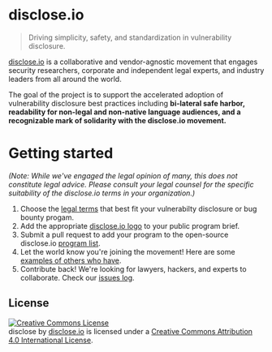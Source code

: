# disclose.io

> Driving simplicity, safety, and standardization in vulnerability disclosure.

[disclose.io](https://disclose.io) is a collaborative and vendor-agnostic movement that engages security researchers, corporate and independent legal experts, and industry leaders from all around the world.

The goal of the project is to support the accelerated adoption of vulnerability disclosure best practices including **bi-lateral safe harbor, readability for non-legal and non-native language audiences, and a recognizable mark of solidarity with the disclose.io movement.**

# Getting started

*(Note: While we've engaged the legal opinion of many, this does not constitute legal advice. Please consult your legal counsel for the specific suitability of the disclose.io terms in your organization.)*

1. Choose the [legal terms](/terms) that best fit your vulnerabilty disclosure or bug bounty progam.
2. Add the appropriate [disclose.io logo](/logos) to your public program brief.
3. Submit a pull request to add your program to the open-source disclose.io [program list](/program-list).
4. Let the world know you're joining the movement! Here are some [examples of others who have](/program-list/program-list.json).
4. Contribute back! We're looking for lawyers, hackers, and experts to collaborate. Check our [issues log](https://github.com/disclose/disclose/issues).

## License

<a rel="license" href="http://creativecommons.org/licenses/by/4.0/"><img alt="Creative Commons License" style="border-width:0" src="https://i.creativecommons.org/l/by/4.0/88x31.png" /></a><br /><span xmlns:dct="http://purl.org/dc/terms/" property="dct:title">disclose</span> by <a xmlns:cc="http://creativecommons.org/ns#" href="https://disclose.io" property="cc:attributionName" rel="cc:attributionURL">disclose.io</a> is licensed under a <a rel="license" href="http://creativecommons.org/licenses/by/4.0/">Creative Commons Attribution 4.0 International License</a>.
